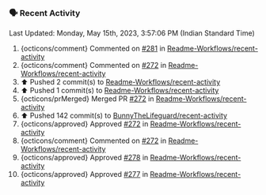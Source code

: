 ### 🗣 Recent Activity
<!--RECENT_ACTIVITY:last_update-->
Last Updated: Monday, May 15th, 2023, 3:57:06 PM (Indian Standard Time)
<!--RECENT_ACTIVITY:last_update_end-->
<!--RECENT_ACTIVITY:start-->
1. {octicons/comment} Commented on [#281](https://github.com/Readme-Workflows/recent-activity/issues/281#issuecomment-1546610807) in [Readme-Workflows/recent-activity](https://github.com/Readme-Workflows/recent-activity)<br>
2. {octicons/comment} Commented on [#272](https://github.com/Readme-Workflows/recent-activity/pull/272#issuecomment-1531736701) in [Readme-Workflows/recent-activity](https://github.com/Readme-Workflows/recent-activity)<br>
3. ⬆️ Pushed 2 commit(s) to [Readme-Workflows/recent-activity](https://github.com/Readme-Workflows/recent-activity)<br>
4. ⬆️ Pushed 1 commit(s) to [Readme-Workflows/recent-activity](https://github.com/Readme-Workflows/recent-activity)<br>
5. {octicons/prMerged} Merged PR [#272](https://github.com/Readme-Workflows/recent-activity/pull/272) in [Readme-Workflows/recent-activity](https://github.com/Readme-Workflows/recent-activity)<br>
6. ⬆️ Pushed 142 commit(s) to [BunnyTheLifeguard/recent-activity](https://github.com/BunnyTheLifeguard/recent-activity)<br>
7. {octicons/approved} Approved [#272](https://github.com/Readme-Workflows/recent-activity/pull/272#pullrequestreview-1398287719) in [Readme-Workflows/recent-activity](https://github.com/Readme-Workflows/recent-activity)<br>
8. {octicons/comment} Commented on [#272](https://github.com/Readme-Workflows/recent-activity/pull/272#issuecomment-1520387073) in [Readme-Workflows/recent-activity](https://github.com/Readme-Workflows/recent-activity)<br>
9. {octicons/approved} Approved [#278](https://github.com/Readme-Workflows/recent-activity/pull/278#pullrequestreview-1398255171) in [Readme-Workflows/recent-activity](https://github.com/Readme-Workflows/recent-activity)<br>
10. {octicons/approved} Approved [#277](https://github.com/Readme-Workflows/recent-activity/pull/277#pullrequestreview-1398254171) in [Readme-Workflows/recent-activity](https://github.com/Readme-Workflows/recent-activity)<br>
<!--RECENT_ACTIVITY:end-->
<!--
**PuneetGopinath/PuneetGopinath** is a ✨ _special_ ✨ repository because its `README.md` (this file) appears on your GitHub profile.

Here are some ideas to get you started:

- 🔭 I’m currently working on ...
- 🌱 I’m currently learning ...
- 👯 I’m looking to collaborate on ...
- 🤔 I’m looking for help with ...
- 💬 Ask me about ...
- 📫 How to reach me: ...
- 😄 Pronouns: ...
- ⚡ Fun fact: ...
-->
